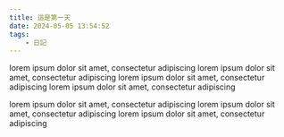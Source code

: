 ```yaml
---
title: 這是第一天
date: 2024-05-05 13:54:52
tags: 
    - 日記
---
```


lorem ipsum dolor sit amet, consectetur adipiscing
lorem ipsum dolor sit amet, consectetur adipiscing
lorem ipsum dolor sit amet, consectetur adipiscing
lorem ipsum dolor sit amet, consectetur adipiscing

lorem ipsum dolor sit amet, consectetur adipiscing
lorem ipsum dolor sit amet, consectetur adipiscing
lorem ipsum dolor sit amet, consectetur adipiscing